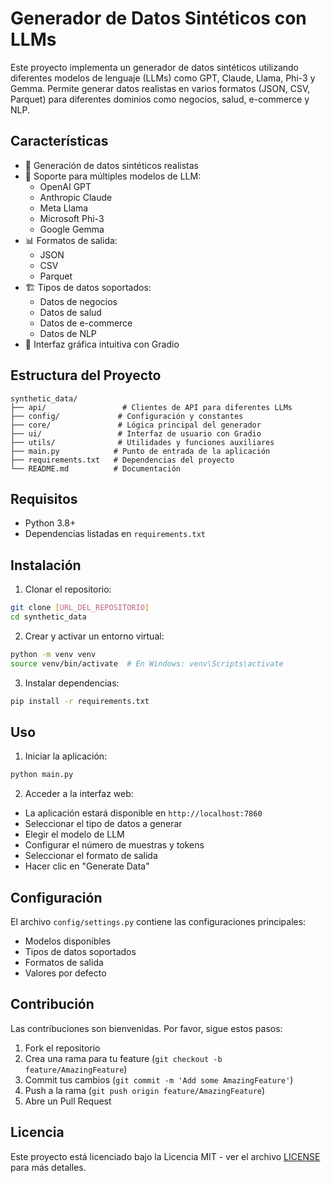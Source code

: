 # Generador de Datos Sintéticos con LLMs

Este proyecto implementa un generador de datos sintéticos utilizando diferentes modelos de lenguaje (LLMs) como GPT, Claude, Llama, Phi-3 y Gemma. Permite generar datos realistas en varios formatos (JSON, CSV, Parquet) para diferentes dominios como negocios, salud, e-commerce y NLP.

## Características

- 🎯 Generación de datos sintéticos realistas
- 🤖 Soporte para múltiples modelos de LLM:
  - OpenAI GPT
  - Anthropic Claude
  - Meta Llama
  - Microsoft Phi-3
  - Google Gemma
- 📊 Formatos de salida:
  - JSON
  - CSV
  - Parquet
- 🏗️ Tipos de datos soportados:
  - Datos de negocios
  - Datos de salud
  - Datos de e-commerce
  - Datos de NLP
- 🎨 Interfaz gráfica intuitiva con Gradio

## Estructura del Proyecto

```
synthetic_data/
├── api/                 # Clientes de API para diferentes LLMs
├── config/             # Configuración y constantes
├── core/               # Lógica principal del generador
├── ui/                 # Interfaz de usuario con Gradio
├── utils/              # Utilidades y funciones auxiliares
├── main.py            # Punto de entrada de la aplicación
├── requirements.txt   # Dependencias del proyecto
└── README.md          # Documentación
```

## Requisitos

- Python 3.8+
- Dependencias listadas en `requirements.txt`

## Instalación

1. Clonar el repositorio:
```bash
git clone [URL_DEL_REPOSITORIO]
cd synthetic_data
```

2. Crear y activar un entorno virtual:
```bash
python -m venv venv
source venv/bin/activate  # En Windows: venv\Scripts\activate
```

3. Instalar dependencias:
```bash
pip install -r requirements.txt
```

## Uso

1. Iniciar la aplicación:
```bash
python main.py
```

2. Acceder a la interfaz web:
- La aplicación estará disponible en `http://localhost:7860`
- Seleccionar el tipo de datos a generar
- Elegir el modelo de LLM
- Configurar el número de muestras y tokens
- Seleccionar el formato de salida
- Hacer clic en "Generate Data"

## Configuración

El archivo `config/settings.py` contiene las configuraciones principales:
- Modelos disponibles
- Tipos de datos soportados
- Formatos de salida
- Valores por defecto

## Contribución

Las contribuciones son bienvenidas. Por favor, sigue estos pasos:
1. Fork el repositorio
2. Crea una rama para tu feature (`git checkout -b feature/AmazingFeature`)
3. Commit tus cambios (`git commit -m 'Add some AmazingFeature'`)
4. Push a la rama (`git push origin feature/AmazingFeature`)
5. Abre un Pull Request

## Licencia

Este proyecto está licenciado bajo la Licencia MIT - ver el archivo [LICENSE](LICENSE) para más detalles. 
